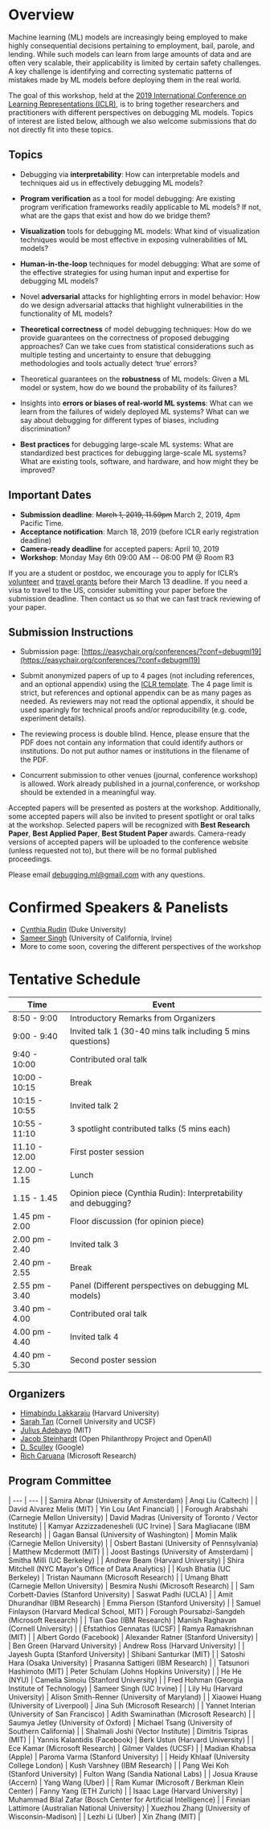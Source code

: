 # Overview
Machine learning (ML) models are increasingly being employed to make highly consequential decisions pertaining to employment, bail, parole, and lending. While such models can learn from large amounts of data and are often very scalable, their applicability is limited by certain safety challenges. A key challenge is identifying and correcting systematic patterns of mistakes made by ML models before deploying them in the real world.

The goal of this workshop, held at the [2019 International Conference on Learning Representations (ICLR)](https://iclr.cc/), is to bring together researchers and practitioners with different perspectives on debugging ML models. Topics of interest are listed below, although we also welcome submissions that do not directly fit into these topics.

## Topics
- Debugging via **interpretability**: How can interpretable models and techniques aid us in effectively debugging ML models?

- **Program verification** as a tool for model debugging: Are existing program verification frameworks readily applicable to ML models? If not, what are the gaps that exist and how do we bridge them?

- **Visualization** tools for debugging ML models: What kind of visualization techniques would be most effective in exposing vulnerabilities of ML models?

- **Human-in-the-loop** techniques for model debugging: What are some of the effective strategies for using human input and expertise for debugging ML models?

- Novel **adversarial** attacks for highlighting errors in model behavior: How do we design adversarial attacks that highlight vulnerabilities in the functionality of ML models?

- **Theoretical correctness** of model debugging techniques: How do we provide guarantees on the correctness of proposed debugging approaches? Can we take cues from statistical considerations such as multiple testing and uncertainty to ensure that debugging methodologies and tools actually detect ‘true’ errors?

- Theoretical guarantees on the **robustness** of ML models: Given a ML model or system, how do we bound the probability of its failures?

- Insights into **errors or biases of real-world ML systems**: What can we learn from the failures of widely deployed ML systems? What can we say about debugging for different types of biases, including discrimination? 

- **Best practices** for debugging large-scale ML systems: What are standardized best practices for debugging large-scale ML systems? What are existing tools, software, and hardware, and how might they be improved? 

## Important Dates
- **Submission deadline**: ~~March 1, 2019, 11.59pm~~ March 2, 2019, 4pm Pacific Time. 
- **Acceptance notification**: March 18, 2019 (before ICLR early registration deadline)
- **Camera-ready deadline** for accepted papers: April 10, 2019
- **Workshop**: Monday May 6th 09:00 AM -- 06:00 PM @ Room R3

If you are a student or postdoc, we encourage you to apply for ICLR’s [volunteer](https://iclr.cc/accounts/login/?next=/Volunteers/volunteerapplication) and [travel grants](https://iclr.cc/accounts/login/?next=/TravelApplication) before their March 13 deadline. If you need a visa to travel to the US, consider submitting your paper before the submission deadline. Then contact us so that we can fast track reviewing of your paper. 

## Submission Instructions
- Submission page: [https://easychair.org/conferences/?conf=debugml19](https://easychair.org/conferences/?conf=debugml19)

- Submit anonymized papers of up to 4 pages (not including references, and an optional appendix) using the [ICLR template](https://iclr.cc/Conferences/2019/CallForPapers). The 4 page limit is strict, but references and optional appendix can be as many pages as needed. As reviewers may not read the optional appendix, it should be used sparingly for technical proofs and/or reproducibility (e.g. code, experiment details). 

- The reviewing process is double blind. Hence, please ensure that the PDF does not contain any information that could identify authors or institutions. Do not put author names or institutions in the filename of the PDF. 

- Concurrent submission to other venues (journal, conference workshop) is allowed. Work already published in a journal,conference, or workshop should be extended in a meaningful way. 

Accepted papers will be presented as posters at the workshop. Additionally, some accepted papers will also be invited to present spotlight or oral talks at the workshop. Selected papers will be recognized with **Best Research Paper**, **Best Applied Paper**, **Best Student Paper** awards. Camera-ready versions of accepted papers will be uploaded to the conference website (unless requested not to), but there will be no formal published proceedings. 

Please email [debugging.ml@gmail.com](mailto:debugging.ml@gmail.com) with any questions.

# Confirmed Speakers & Panelists
- [Cynthia Rudin](https://users.cs.duke.edu/~cynthia/) (Duke University)
- [Sameer Singh](http://sameersingh.org/) (University of California, Irvine)
- More to come soon, covering the different perspectives of the workshop

# Tentative Schedule

| Time | Event |
| --- | --- |
| 8:50 - 9:00 | Introductory Remarks from Organizers |
| 9:00 - 9:40 | Invited talk 1 (30-40 mins talk including 5 mins questions) |
| 9:40 - 10:00 | Contributed oral talk |
| 10:00 - 10:15 | Break |
| 10:15 - 10:55 | Invited talk 2 |
| 10:55 - 11:10 | 3 spotlight contributed talks (5 mins each) |
| 11.10 - 12.00 | First poster session |
| 12.00 - 1.15 | Lunch |
| 1.15 - 1.45 | Opinion piece (Cynthia Rudin): Interpretability and debugging? | 
| 1.45 pm - 2.00 | Floor discussion (for opinion piece) | 
| 2.00 pm - 2.40 | Invited talk 3 |
| 2.40 pm - 2.55 | Break |
| 2.55 pm - 3.40 | Panel (Different perspectives on debugging ML models) |
| 3.40 pm - 4.00 | Contributed oral talk |
| 4.00 pm - 4.40 | Invited talk 4 |
| 4.40 pm - 5.30 | Second poster session |

## Organizers
- [Himabindu Lakkaraju](https://web.stanford.edu/~himalv/) (Harvard University)
- [Sarah Tan](https://shftan.github.io/) (Cornell University and UCSF)
- [Julius Adebayo](http://juliusadebayo.com/) (MIT)
- [Jacob Steinhardt](https://cs.stanford.edu/~jsteinhardt/) (Open Philanthropy Project and OpenAI)
- [D. Sculley](https://www.eecs.tufts.edu/~dsculley/) (Google)
- [Rich Caruana](https://www.microsoft.com/en-us/research/people/rcaruana/) (Microsoft Research)

## Program Committee

| --- | --- |
| Samira Abnar (University of Amsterdam) | Anqi Liu (Caltech) |
| David Alvarez Melis (MIT) | Yin Lou (Ant Financial) |
| Forough Arabshahi (Carnegie Mellon University) | David Madras (University of Toronto / Vector Institute) |
| Kamyar Azzizzadenesheli (UC Irvine) | Sara Magliacane (IBM Research) |
| Gagan Bansal (University of Washington) | Momin Malik (Carnegie Mellon University) |
| Osbert Bastani (University of Pennsylvania) | Matthew Mcdermott (MIT) |
| Joost Bastings (University of Amsterdam) | Smitha Milli (UC Berkeley) |
| Andrew Beam (Harvard University) | Shira Mitchell (NYC Mayor's Office of Data Analytics) |
| Kush Bhatia (UC Berkeley) | Tristan Naumann (Microsoft Research) |
| Umang Bhatt (Carnegie Mellon University) | Besmira Nushi (Microsoft Research) |
| Sam Corbett-Davies (Stanford University) | Saswat Padhi (UCLA) |
| Amit Dhurandhar (IBM Research) | Emma Pierson (Stanford University) |
| Samuel Finlayson (Harvard Medical School, MIT) | Forough Poursabzi-Sangdeh (Microsoft Research) |
| Tian Gao (IBM Research) | Manish Raghavan (Cornell University) |
| Efstathios Gennatas (UCSF) | Ramya Ramakrishnan (MIT) |
| Albert Gordo (Facebook) | Alexander Ratner (Stanford University) |
| Ben Green (Harvard University) | Andrew Ross (Harvard University) |
| Jayesh Gupta (Stanford University) | Shibani Santurkar (MIT) |
| Satoshi Hara (Osaka University) | Prasanna Sattigeri (IBM Research) |
| Tatsunori Hashimoto (MIT) | Peter Schulam (Johns Hopkins University) |
| He He (NYU) | Camelia Simoiu (Stanford University) |
| Fred Hohman (Georgia Institute of Technology) | Sameer Singh (UC Irvine) |
| Lily Hu (Harvard University) | Alison Smith-Renner (University of Maryland) |
| Xiaowei Huang (University of Liverpool) | Jina Suh (Microsoft Research) |
| Yannet Interian (University of San Francisco) | Adith Swaminathan (Microsoft Research) |
| Saumya Jetley (University of Oxford) | Michael Tsang (University of Southern California) |
| Shalmali Joshi (Vector Institute) | Dimitris Tsipras (MIT) |
| Yannis Kalantidis (Facebook) | Berk Ustun (Harvard University) |
| Ece Kamar (Microsoft Research) | Gilmer Valdes (UCSF) |
| Madian Khabsa (Apple) | Paroma Varma (Stanford University) |
| Heidy Khlaaf (University College London) | Kush Varshney (IBM Research) |
| Pang Wei Koh (Stanford University) | Fulton Wang (Sandia National Labs) |
| Josua Krause (Accern) | Yang Wang (Uber) |
| Ram Kumar (Microsoft / Berkman Klein Center) | Fanny Yang (ETH Zurich) |
| Isaac Lage (Harvard University) | Muhammad Bilal Zafar (Bosch Center for Artificial Intelligence) |
| Finnian Lattimore (Australian National University) | Xuezhou Zhang (University of Wisconsin-Madison) |
| Lezhi Li (Uber) | Xin Zhang (MIT) |
